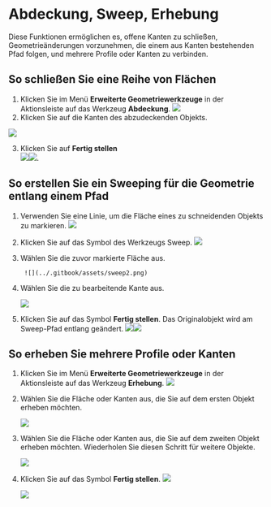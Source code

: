 # Abdeckung, Sweep, Erhebung

Diese Funktionen ermöglichen es, offene Kanten zu schließen, Geometrieänderungen vorzunehmen, die einem aus Kanten bestehenden Pfad folgen, und mehrere Profile oder Kanten zu verbinden.

## So schließen Sie eine Reihe von Flächen

1. Klicken Sie im Menü **Erweiterte Geometriewerkzeuge** in der Aktionsleiste auf das Werkzeug **Abdeckung**.  ![](../.gitbook/assets/cover-tool.png)
2. Klicken Sie auf die Kanten des abzudeckenden Objekts.

![](../.gitbook/assets/cover_tool1.png)

3. Klicken Sie auf **Fertig stellen**    
   ![](../.gitbook/assets/guid-e23d787e-5f90-4de1-b690-03306f0cb4b2-low%20%281%29.png)![](../.gitbook/assets/cover-finish.PNG).

## So erstellen Sie ein Sweeping für die Geometrie entlang einem Pfad

1. Verwenden Sie eine Linie, um die Fläche eines zu schneidenden Objekts zu markieren. ![](../.gitbook/assets/sweep.png)
2. Klicken Sie auf das Symbol des Werkzeugs Sweep.   ![](../.gitbook/assets/sweep-tool.png)
3. Wählen Sie die zuvor markierte Fläche aus.

        ![](../.gitbook/assets/sweep2.png) 

4. Wählen Sie die zu bearbeitende Kante aus.

   ![](../.gitbook/assets/sweep3.png)

5. Klicken Sie auf das Symbol **Fertig stellen**.  Das Originalobjekt wird am Sweep-Pfad entlang geändert. ![](../.gitbook/assets/sweep4.png)![](../.gitbook/assets/guid-e23d787e-5f90-4de1-b690-03306f0cb4b2-low%20%281%29.png)

## So erheben Sie mehrere Profile oder Kanten

1. Klicken Sie im Menü **Erweiterte Geometriewerkzeuge** in der Aktionsleiste auf das Werkzeug **Erhebung**.  ![](../.gitbook/assets/loft-tool.png)
2. Wählen Sie die Fläche oder Kanten aus, die Sie auf dem ersten Objekt erheben möchten.

   ![](../.gitbook/assets/loft1.png)

3. Wählen Sie die Fläche oder Kanten aus, die Sie auf dem zweiten Objekt erheben möchten. Wiederholen Sie diesen Schritt für weitere Objekte.

   ![](../.gitbook/assets/loft2.png)

4. Klicken Sie auf das Symbol **Fertig stellen**. ![](../.gitbook/assets/guid-e23d787e-5f90-4de1-b690-03306f0cb4b2-low%20%281%29.png)

   ![](../.gitbook/assets/loft3.png)


